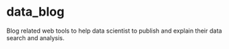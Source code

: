 # data_blog
Blog related web tools to help data scientist to publish and explain their data search and analysis.